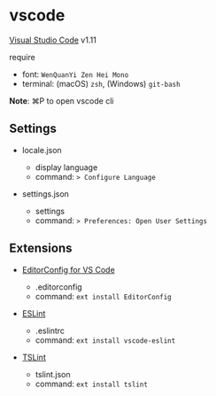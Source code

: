 # vscode

[Visual Studio Code](https://code.visualstudio.com/) v1.11

require
- font: `WenQuanYi Zen Hei Mono`
- terminal: (macOS) `zsh`, (Windows) `git-bash`

**Note**: ⌘P to open vscode cli

## Settings

- locale.json
  - display language
  - command: `> Configure Language`

- settings.json
  - settings
  - command: `> Preferences: Open User Settings`

## Extensions

- [EditorConfig for VS Code](https://marketplace.visualstudio.com/items?itemName=EditorConfig.EditorConfig)
  - .editorconfig
  - command: `ext install EditorConfig`

- [ESLint](https://marketplace.visualstudio.com/items?itemName=dbaeumer.vscode-eslint)
  - .eslintrc
  - command: `ext install vscode-eslint`

- [TSLint](https://marketplace.visualstudio.com/items?itemName=eg2.tslint)
  - tslint.json
  - command: `ext install tslint`
